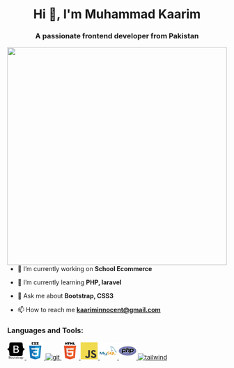 <h1 align="center">Hi 👋, I'm Muhammad Kaarim</h1>
<h3 align="center">A passionate frontend developer from Pakistan</h3>
<div align="right" style="height:500px; width:100%; float:right;">
  <img height="100%" width="100%" src="https://document-export.canva.com/mE_CY/DAFwenmE_CY/15/thumbnail/0001.png?X-Amz-Algorithm=AWS4-HMAC-SHA256&X-Amz-Credential=AKIAQYCGKMUHWDTJW6UD%2F20231026%2Fus-east-1%2Fs3%2Faws4_request&X-Amz-Date=20231026T065116Z&X-Amz-Expires=37015&X-Amz-Signature=e2b55e9b1169ae21d9731f95e6ce6c92cbb79e41a9d41c211e4371c0baa6c810&X-Amz-SignedHeaders=host&response-expires=Thu%2C%2026%20Oct%202023%2017%3A08%3A11%20GMT">
</div>

- 🔭 I’m currently working on **School Ecommerce**

- 🌱 I’m currently learning **PHP, laravel**

- 💬 Ask me about **Bootstrap, CSS3**

- 📫 How to reach me **kaariminnocent@gmail.com**

<h3 align="left">Languages and Tools:</h3>
<p align="left"> <a href="https://getbootstrap.com" target="_blank" rel="noreferrer"> <img src="https://raw.githubusercontent.com/devicons/devicon/master/icons/bootstrap/bootstrap-plain-wordmark.svg" alt="bootstrap" width="40" height="40"/> </a> <a href="https://www.w3schools.com/css/" target="_blank" rel="noreferrer"> <img src="https://raw.githubusercontent.com/devicons/devicon/master/icons/css3/css3-original-wordmark.svg" alt="css3" width="40" height="40"/> </a> <a href="https://git-scm.com/" target="_blank" rel="noreferrer"> <img src="https://www.vectorlogo.zone/logos/git-scm/git-scm-icon.svg" alt="git" width="40" height="40"/> </a> <a href="https://www.w3.org/html/" target="_blank" rel="noreferrer"> <img src="https://raw.githubusercontent.com/devicons/devicon/master/icons/html5/html5-original-wordmark.svg" alt="html5" width="40" height="40"/> </a> <a href="https://developer.mozilla.org/en-US/docs/Web/JavaScript" target="_blank" rel="noreferrer"> <img src="https://raw.githubusercontent.com/devicons/devicon/master/icons/javascript/javascript-original.svg" alt="javascript" width="40" height="40"/> </a> <a href="https://www.mysql.com/" target="_blank" rel="noreferrer"> <img src="https://raw.githubusercontent.com/devicons/devicon/master/icons/mysql/mysql-original-wordmark.svg" alt="mysql" width="40" height="40"/> </a> <a href="https://www.php.net" target="_blank" rel="noreferrer"> <img src="https://raw.githubusercontent.com/devicons/devicon/master/icons/php/php-original.svg" alt="php" width="40" height="40"/> </a> <a href="https://tailwindcss.com/" target="_blank" rel="noreferrer"> <img src="https://www.vectorlogo.zone/logos/tailwindcss/tailwindcss-icon.svg" alt="tailwind" width="40" height="40"/> </a> </p>
